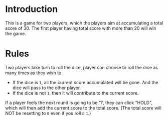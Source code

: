 # Introduction

This is a game for two players, which the players aim at accumulating a total score of 30. The first player having total score with more than 20 will win the game.

# Rules

Two players take turn to roll the dice, player can choose to roll the dice as many times as they wish to.

- If the dice is `1`, all the current score accumulated will be gone. And the dice will pass to the other player.
- If the dice is not `1`, then it will contribute to the current score.

If a player feels the next round is going to be '1', they can click "HOLD", which will then add the current score to the total score.
(The total score will NOT be resetting to `0` even if you roll a `1`.)
